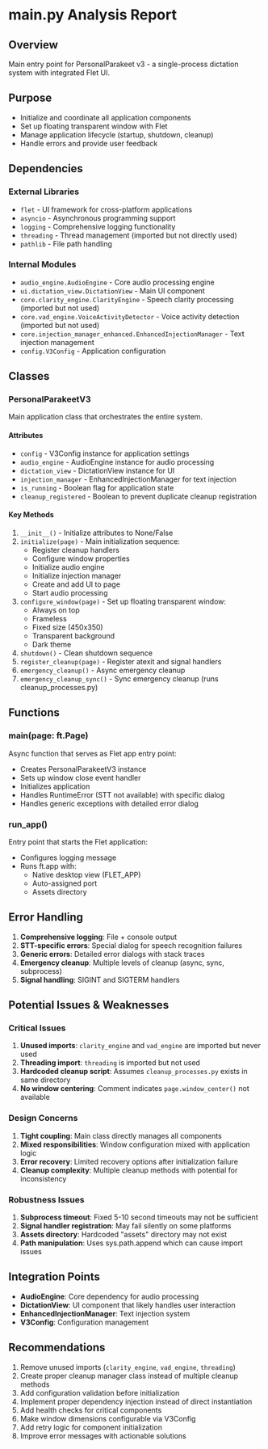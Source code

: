 # main.py Analysis Report

## Overview
Main entry point for PersonalParakeet v3 - a single-process dictation system with integrated Flet UI.

## Purpose
- Initialize and coordinate all application components
- Set up floating transparent window with Flet
- Manage application lifecycle (startup, shutdown, cleanup)
- Handle errors and provide user feedback

## Dependencies

### External Libraries
- `flet` - UI framework for cross-platform applications
- `asyncio` - Asynchronous programming support
- `logging` - Comprehensive logging functionality
- `threading` - Thread management (imported but not directly used)
- `pathlib` - File path handling

### Internal Modules
- `audio_engine.AudioEngine` - Core audio processing engine
- `ui.dictation_view.DictationView` - Main UI component
- `core.clarity_engine.ClarityEngine` - Speech clarity processing (imported but not used)
- `core.vad_engine.VoiceActivityDetector` - Voice activity detection (imported but not used)
- `core.injection_manager_enhanced.EnhancedInjectionManager` - Text injection management
- `config.V3Config` - Application configuration

## Classes

### PersonalParakeetV3
Main application class that orchestrates the entire system.

#### Attributes
- `config` - V3Config instance for application settings
- `audio_engine` - AudioEngine instance for audio processing
- `dictation_view` - DictationView instance for UI
- `injection_manager` - EnhancedInjectionManager for text injection
- `is_running` - Boolean flag for application state
- `cleanup_registered` - Boolean to prevent duplicate cleanup registration

#### Key Methods
1. `__init__()` - Initialize attributes to None/False
2. `initialize(page)` - Main initialization sequence:
   - Register cleanup handlers
   - Configure window properties
   - Initialize audio engine
   - Initialize injection manager
   - Create and add UI to page
   - Start audio processing
3. `configure_window(page)` - Set up floating transparent window:
   - Always on top
   - Frameless
   - Fixed size (450x350)
   - Transparent background
   - Dark theme
4. `shutdown()` - Clean shutdown sequence
5. `register_cleanup(page)` - Register atexit and signal handlers
6. `emergency_cleanup()` - Async emergency cleanup
7. `emergency_cleanup_sync()` - Sync emergency cleanup (runs cleanup_processes.py)

## Functions

### main(page: ft.Page)
Async function that serves as Flet app entry point:
- Creates PersonalParakeetV3 instance
- Sets up window close event handler
- Initializes application
- Handles RuntimeError (STT not available) with specific dialog
- Handles generic exceptions with detailed error dialog

### run_app()
Entry point that starts the Flet application:
- Configures logging message
- Runs ft.app with:
  - Native desktop view (FLET_APP)
  - Auto-assigned port
  - Assets directory

## Error Handling
1. **Comprehensive logging**: File + console output
2. **STT-specific errors**: Special dialog for speech recognition failures
3. **Generic errors**: Detailed error dialogs with stack traces
4. **Emergency cleanup**: Multiple levels of cleanup (async, sync, subprocess)
5. **Signal handling**: SIGINT and SIGTERM handlers

## Potential Issues & Weaknesses

### Critical Issues
1. **Unused imports**: `clarity_engine` and `vad_engine` are imported but never used
2. **Threading import**: `threading` is imported but not used
3. **Hardcoded cleanup script**: Assumes `cleanup_processes.py` exists in same directory
4. **No window centering**: Comment indicates `page.window_center()` not available

### Design Concerns
1. **Tight coupling**: Main class directly manages all components
2. **Mixed responsibilities**: Window configuration mixed with application logic
3. **Error recovery**: Limited recovery options after initialization failure
4. **Cleanup complexity**: Multiple cleanup methods with potential for inconsistency

### Robustness Issues
1. **Subprocess timeout**: Fixed 5-10 second timeouts may not be sufficient
2. **Signal handler registration**: May fail silently on some platforms
3. **Assets directory**: Hardcoded "assets" directory may not exist
4. **Path manipulation**: Uses sys.path.append which can cause import issues

## Integration Points
- **AudioEngine**: Core dependency for audio processing
- **DictationView**: UI component that likely handles user interaction
- **EnhancedInjectionManager**: Text injection system
- **V3Config**: Configuration management

## Recommendations
1. Remove unused imports (`clarity_engine`, `vad_engine`, `threading`)
2. Create proper cleanup manager class instead of multiple cleanup methods
3. Add configuration validation before initialization
4. Implement proper dependency injection instead of direct instantiation
5. Add health checks for critical components
6. Make window dimensions configurable via V3Config
7. Add retry logic for component initialization
8. Improve error messages with actionable solutions